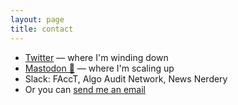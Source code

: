 ```yaml
---
layout: page
title: contact
---
```


* [Twitter](https://twitter.com/sarambsimon) — where I'm winding down
* [Mastodon 🐘](https://mastodon.social/@sarambsimon) — where I'm scaling up
* Slack: FAccT, Algo Audit Network, News Nerdery
* Or you can [send me an email](mailto:smbsimon@gmail.com)
